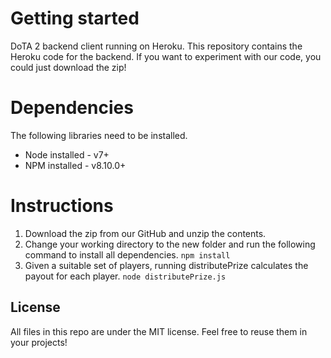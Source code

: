 # Getting started

DoTA 2 backend client running on Heroku. This repository contains the Heroku code for the backend. If you want to experiment with our code, you could just download the zip!

# Dependencies
The following libraries need to be installed.
* Node installed - v7+
* NPM installed - v8.10.0+

# Instructions
1. Download the zip from our GitHub and unzip the contents.
2. Change your working directory to the new folder and run the following command to install all dependencies.
`npm install`
3. Given a suitable set of players, running distributePrize calculates the payout for each player.
`node distributePrize.js`


## License
All files in this repo are under the MIT license. Feel free to reuse them in your projects!
